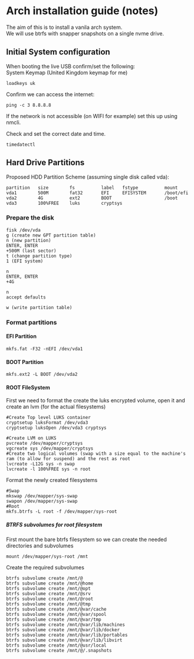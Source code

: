 # Arch installation guide (notes)

The aim of this is to install a vanila arch system.  
We will use btrfs with snapper snapshots on a single nvme drive.

## Initial System configuration

When booting the live USB confirm/set the following:  
System Keymap (United Kingdom keymap for me) 

```
loadkeys uk
```

Confirm we can access the internet:

```
ping -c 3 8.8.8.8
```

If the network is not accessible (on WIFI for example) set this up using nmcli.

Check and set the correct date and time.

```
timedatectl
```

## Hard Drive Partitions

Proposed HDD Partition Scheme (assuming single disk called vda):

```
partition   size        fs          label   fstype          mount
vda1        500M        fat32       EFI     EFISYSTEM       /boot/efi
vda2        4G          ext2        BOOT                    /boot
vda3        100%FREE    luks        cryptsys
```

### Prepare the disk

```
fisk /dev/vda
g (create new GPT partition table)
n (new partition)
ENTER, ENTER
+500M (last sector)
t (change partition type)
1 (EFI system)

n
ENTER, ENTER
+4G

n
accept defaults

w (write partition table)
```

### Format partitions

#### EFI Partition

```
mkfs.fat -F32 -nEFI /dev/vda1
```

#### BOOT Partition

```
mkfs.ext2 -L BOOT /dev/vda2
```

#### ROOT FileSystem   
First we need to format the create the luks encrypted volume, open it and create an lvm (for the actual filesystems)   
```
#Create Top level LUKS container
cryptsetup luksFormat /dev/vda3
cryptsetup luksOpen /dev/vda3 cryptsys

#Create LVM on LUKS
pvcreate /dev/mapper/cryptsys
vgcreate sys /dev/mapper/cryptsys
#Create two logical volumes (swap with a size equal to the machine's ram (to allow for suspend) and the rest as root
lvcreate -L12G sys -n swap
lvcreate -l 100%FREE sys -n root
```
Format the newly created filesystems   
```
#Swap
mkswap /dev/mapper/sys-swap
swapon /dev/mapper/sys-swap
#Root
mkfs.btrfs -L root -f /dev/mapper/sys-root
```
##### BTRFS subvolumes for root filesystem  
First mount the bare btrfs filesystem so we can create the needed directories and subvolumes   
```
mount /dev/mapper/sys-root /mnt
```
Create the required subvolumes   
```
btrfs subvolume create /mnt/@
btrfs subvolume create /mnt/@home
btrfs subvolume create /mnt/@opt
btrfs subvolume create /mnt/@srv
btrfs subvolume create /mnt/@root
btrfs subvolume create /mnt/@tmp
btrfs subvolume create /mnt/@var/cache
btrfs subvolume create /mnt/@var/spool
btrfs subvolume create /mnt/@var/tmp
btrfs subvolume create /mnt/@var/lib/machines
btrfs subvolume create /mnt/@var/lib/docker
btrfs subvolume create /mnt/@var/lib/portables
btrfs subvolume create /mnt/@var/lib/libvirt
btrfs subvolume create /mnt/@usr/local
btrfs subvolume create /mnt/@/.snapshots
```

